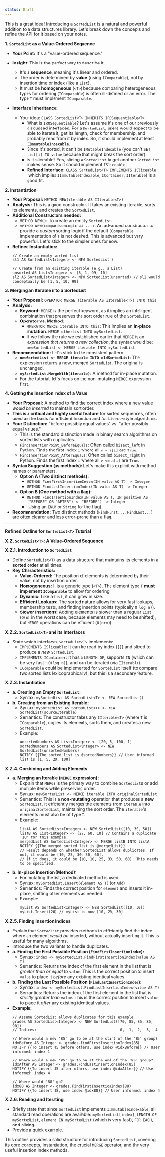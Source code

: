 ```yaml
---
status: Draft
---
```

This is a great idea! Introducing a `SortedList` is a natural and powerful addition to a data structures library. Let's break down the concepts and refine the API for it based on your notes.

**1. `SortedList` as a Value-Ordered Sequence**

*   **Your Point:** It's a "value-ordered sequence."
*   **Insight:** This is the perfect way to describe it.
    *   It's a **sequence**, meaning it's linear and ordered.
    *   The order is determined by **value** (using `IComparable`), not by insertion time or index (like a `List`).
    *   It must be **homogeneous** (`<T>`) because comparing heterogeneous types for ordering (`IComparable`) is often ill-defined or an error. The type `T` must implement `IComparable`.

*   **Interface Inheritance:**
    *   Your idea: `CLASS SortedList<T> INHERITS IROSequentiable<T>`
        *   What is `IROSequentiable`? Let's assume it's one of our previously discussed interfaces. For a `SortedList`, users would expect to be able to iterate it, get its length, check for membership, and probably read from it by index. So, it should implement at least **`IImmutableIndexable`**.
        *   Since it's sorted, it can't be `IMutableIndexable` (you can't `SET list[i] TO value` because that might break the sort order).
        *   Is it sliceable? Yes, slicing a `SortedList` to get another `SortedList` makes sense. So it should implement `ISliceable`.
        *   **Refined Interface:** `CLASS SortedList<T> IMPLEMENTS ISliceable` (which implies `IImmutableIndexable`, `IContainer`, `IIterable`) is a good fit.

**2. Instantiation**

*   **Your Proposal:** `METHOD NEW(iterable AS IIterable<T>)`
*   **Analysis:** This is a good constructor. It takes an existing iterable, sorts its elements, and creates the `SortedList`.
*   **Additional Constructors needed:**
    *   `METHOD NEW()`: To create an empty `SortedList`.
    *   `METHOD NEW(comparisonLogic AS ...)`: An advanced constructor to provide a *custom* sorting logic if the default `IComparable` implementation of `T` is not desired. This is advanced but very powerful. Let's stick to the simpler ones for now.
*   **Refined Instantiation:**
    ```pseudocode
    // Create an empty sorted list
    sl1 AS SortedList<Integer> <- NEW SortedList()

    // Create from an existing iterable (e.g., a List)
    unsorted AS List<Integer> <- [5, 1, 99, 10]
    sl2 AS SortedList<Integer> <- NEW SortedList(unsorted) // sl2 would conceptually be [1, 5, 10, 99]
    ```

**3. Merging an Iterable into a SortedList**

*   **Your Proposal:** `OPERATOR MERGE (iterable AS IIterable<T>) INTO this`
*   **Analysis:**
    *   **Keyword:** `MERGE` is the perfect keyword, as it implies an intelligent combination that preserves the sort order rule of the `SortedList`.
    *   **Operator vs. Method:**
        *   `OPERATOR MERGE iterable INTO this`: This implies an **in-place mutation**. `MERGE otherList INTO mySortedList`.
        *   If we follow the rule we established earlier that `MERGE` is an *expression that returns a new collection*, the syntax would be:
            `newSortedList <- MERGE iterable INTO mySortedList`
*   **Recommendation:** Let's stick to the consistent pattern.
    *   **`newSortedList <- MERGE iterable INTO oldSortedList`**: The expression returns a new, merged `SortedList`. The original is unchanged.
    *   **`mySortedList.MergeWith(iterable)`**: A method for in-place mutation.
    *   For the tutorial, let's focus on the non-mutating `MERGE` expression first.

**4. Getting the Insertion Index of a Value**

*   **Your Proposal:** A method to find the correct index where a new value *would be inserted* to maintain sort order.
*   **This is a critical and highly useful feature** for sorted sequences, often used as the basis for efficient insertion and for `bisect`-style algorithms.
*   **Your Distinction:** "before possibly equal values" vs. "after possibly equal values."
    *   This is the standard distinction made in binary search algorithms on sorted lists with duplicates.
    *   `FindInsertionPoint_BeforeEquals`: Often called `bisect_left` in Python. Finds the first index `i` where all `v < a[i]` are `True`.
    *   `FindInsertionPoint_AfterEquals`: Often called `bisect_right` in Python. Finds the first index `i` where all `v <= a[i]` are `True`.
*   **Syntax Suggestion (as methods):**
    Let's make this explicit with method names or parameters.
    *   **Option A (Two distinct methods):**
        *   `METHOD FindFirstInsertionIndex(IN value AS T) -> Integer`
        *   `METHOD FindLastInsertionIndex(IN value AS T) -> Integer`
    *   **Option B (One method with a flag):**
        *   `METHOD FindInsertionIndex(IN value AS T, IN position AS ("BEFORE" OR "AFTER") <- "BEFORE") -> Integer`
        *   (Using an `ENUM` or `String` for the flag).
*   **Recommendation:** Two distinct methods (`FindFirst...`, `FindLast...`) are often clearer and less error-prone than a flag.

---

**Refined Outline for `SortedList<T>` Tutorial**

**X.Z. `SortedList<T>`: A Value-Ordered Sequence**

   **X.Z.1. Introduction to `SortedList`**
   *   Define `SortedList<T>` as a data structure that maintains its elements in a **sorted order** at all times.
   *   **Key Characteristics:**
       *   **Value-Ordered:** The position of elements is determined by their value, not by insertion order.
       *   **Homogeneous:** It is a generic type (`<T>`). The element type `T` **must implement `IComparable`** to allow for ordering.
       *   **Dynamic:** Like a `List`, it can grow in size.
       *   **Efficient Lookups:** The sorted nature allows for very fast lookups, membership tests, and finding insertion points (typically `O(log n)`).
       *   **Slower Insertions:** Adding elements is slower than a regular `List` (`O(n)` in the worst case, because elements may need to be shifted), but `MERGE` operations can be efficient (`O(n+m)`).

   **X.Z.2. `SortedList<T>` and its Interfaces**
   *   State which interfaces `SortedList<T>` implements:
       *   `IMPLEMENTS ISliceable`: It can be read by index (`[]`) and sliced to produce a *new* `SortedList`.
       *   `IMPLEMENTS IContainer`: It has a `LENGTH OF`, supports `IN` (which can be very fast - `O(log n)`), and can be iterated (via `IIterable`).
       *   `IComparable` could be implemented for `SortedList` itself (to compare two sorted lists lexicographically), but this is a secondary feature.

   **X.Z.3. Instantiation**
   *   **a. Creating an Empty `SortedList`:**
       *   Syntax: `mySortedList AS SortedList<T> <- NEW SortedList()`
   *   **b. Creating from an Existing Iterable:**
       *   Syntax: `mySortedList AS SortedList<T> <- NEW SortedList(sourceIterable)`
       *   Semantics: The constructor takes any `IIterable<T>` (where `T` is `IComparable`), copies its elements, sorts them, and creates a new `SortedList`.
       *   Example:
           ```pseudocode
           unsortedNumbers AS List<Integer> <- [20, 5, 100, 1]
           sortedNumbers AS SortedList<Integer> <- NEW SortedList(unsortedNumbers)
           NOTIFY {{The sorted list is @sortedNumbers}} // User informed list is [1, 5, 20, 100]
           ```

   **X.Z.4. Combining and Adding Elements**
   *   **a. Merging an Iterable (`MERGE` expression):**
       *   Explain that `MERGE` is the primary way to combine `SortedList`s or add multiple items while preserving order.
       *   Syntax: `newSortedList <- MERGE iterable INTO originalSortedList`
       *   Semantics: This is a **non-mutating** operation that produces a **new** `SortedList`. It efficiently merges the elements from `iterable` into `originalSortedList`, maintaining the sort order. The `iterable`'s elements must also be of type `T`.
       *   Example:
           ```pseudocode
           listA AS SortedList<Integer> <- NEW SortedList([10, 30, 50])
           listB AS List<Integer> <- [25, 60, 10] // Contains a duplicate '10' for this example
           mergedList AS SortedList<Integer> <- MERGE listB INTO listA
           NOTIFY {{The merged sorted list is @mergedList}}
           // Result depends on whether SortedList allows duplicates. If not, it would be [10, 25, 30, 50, 60].
           // If it does, it could be [10, 10, 25, 30, 50, 60]. This needs to be specified.
           ```
   *   **b. In-place Insertion (Method):**
       *   For mutating the list, a dedicated method is used.
       *   Syntax: `mySortedList.Insert(element AS T)` (or `Add`)
       *   Semantics: Finds the correct position for `element` and inserts it in-place, shifting other elements as needed.
       *   Example:
           ```pseudocode
           myList AS SortedList<Integer> <- NEW SortedList([10, 30])
           myList.Insert(20) // myList is now [10, 20, 30]
           ```

   **X.Z.5. Finding Insertion Indices**
   *   Explain that `SortedList` provides methods to efficiently find the index where an element *would be* inserted, without actually inserting it. This is useful for many algorithms.
   *   Introduce the two variants to handle duplicates.
   *   **a. Finding the First Possible Position (`FindFirstInsertionIndex`):**
       *   Syntax: `index <- mySortedList.FindFirstInsertionIndex(value AS T)`
       *   Semantics: Returns the index of the first element in the list that is *greater than or equal to* `value`. This is the correct position to insert `value` to place it *before* any existing identical values.
   *   **b. Finding the Last Possible Position (`FindLastInsertionIndex`):**
       *   Syntax: `index <- mySortedList.FindLastInsertionIndex(value AS T)`
       *   Semantics: Returns the index of the first element in the list that is *strictly greater than* `value`. This is the correct position to insert `value` to place it *after* any existing identical values.
   *   **Example:**
       ```pseudocode
       // Assume SortedList allows duplicates for this example
       grades AS SortedList<Integer> <- NEW SortedList([70, 85, 85, 85, 90])
       // Indices:                                      0,  1,  2,  3,  4

       // Where would a new '85' go to be at the start of the '85' group?
       idxBefore AS Integer <- grades.FindFirstInsertionIndex(85)
       NOTIFY {{To insert 85 before others, use index @idxBefore}} // User informed: index 1

       // Where would a new '85' go to be at the end of the '85' group?
       idxAfter AS Integer <- grades.FindLastInsertionIndex(85)
       NOTIFY {{To insert 85 after others, use index @idxAfter}} // User informed: index 4

       // Where would '88' go?
       idx88 AS Integer <- grades.FindFirstInsertionIndex(88)
       NOTIFY {{To insert 88, use index @idx88}} // User informed: index 4
       ```

   **X.Z.6. Reading and Iterating**
   *   Briefly state that since `SortedList` implements `IImmutableIndexable`, all standard read operations are available: `mySortedList[index]`, `LENGTH OF mySortedList`, `element IN mySortedList` (which is very fast), `FOR EACH`, and slicing.
   *   Provide a quick example.

This outline provides a solid structure for introducing `SortedList`, covering its core concepts, instantiation, the crucial `MERGE` operator, and the very useful insertion index methods.